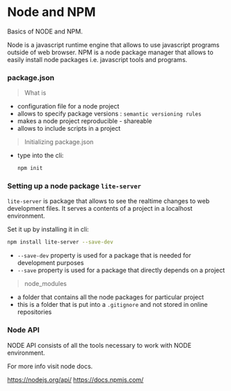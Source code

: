 # Node and NPM

Basics of NODE and NPM. 

Node is a javascript runtime engine that allows to use javascript programs outside of web browser. NPM is a node package manager that allows to easily install node packages i.e. javascript tools and programs.

### package.json

> What is

- configuration file for a node project
- allows to specify package versions : `semantic versioning rules`
- makes a node project reproducible - shareable
- allows to include scripts in a project

> Initializing package.json

- type into the cli:
	```sh
	npm init
	```

### Setting up a node package `lite-server`

`lite-server` is package that allows to see the realtime changes to web development files. It serves a contents of a project in a localhost environment.

Set it up by installing it in cli:

```sh
npm install lite-server --save-dev
```

- `--save-dev` property is used for a package that is needed for development purposes
- `--save` property is used for a package that directly depends on a project

> node_modules

- a folder that contains all the node packages for particular project
- this is a folder that is put into a `.gitignore` and not stored in online repositories

### Node API

NODE API consists of all the tools necessary to work with NODE environment.

For more info visit node docs.

https://nodejs.org/api/
https://docs.npmjs.com/